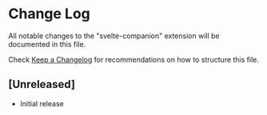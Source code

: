 # Change Log

All notable changes to the "svelte-companion" extension will be documented in this file.

Check [Keep a Changelog](http://keepachangelog.com/) for recommendations on how to structure this file.

## [Unreleased]

- Initial release